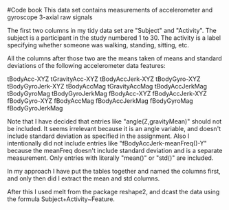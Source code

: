 #Code book
This data set contains measurements of accelerometer and gyroscope 3-axial raw signals

The first two columns in my tidy data set are "Subject" and "Activity". The subject is a participant in the study numbered 1 to 30. The activity is a label specifying whether someone was walking, standing, sitting, etc.

All the columns after those two are the means taken of means and standard deviations of the following accelerometer data features:

tBodyAcc-XYZ
tGravityAcc-XYZ
tBodyAccJerk-XYZ
tBodyGyro-XYZ
tBodyGyroJerk-XYZ
tBodyAccMag
tGravityAccMag
tBodyAccJerkMag
tBodyGyroMag
tBodyGyroJerkMag
fBodyAcc-XYZ
fBodyAccJerk-XYZ
fBodyGyro-XYZ
fBodyAccMag
fBodyAccJerkMag
fBodyGyroMag
fBodyGyroJerkMag

Note that I have decided that entries like "angle(Z,gravityMean)" should not be included. It seems irrelevant because it is an angle variable, and doesn't include standard deviation as specified in the assignment. Also I intentionally did not include entries like "fBodyAccJerk-meanFreq()-Y" because the meanFreq doesn't include standard deviation and is a separate measurement. Only entries with literally "mean()" or "std()" are included.

In my approach I have put the tables together and named the columns first, and only then did I extract the mean and std columns.

After this I used melt from the package reshape2, and dcast the data using the formula Subject+Activity~Feature.